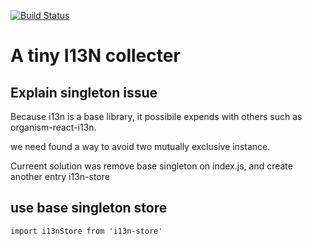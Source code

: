 [![Build Status](https://travis-ci.org/react-atomic/i13n.svg?branch=master)](https://travis-ci.org/react-atomic/i13n) 

A tiny I13N collecter
======

## Explain singleton issue
Because i13n is a base library, it possibile expends with others such as organism-react-i13n.

we need found a way to avoid two mutually exclusive instance.

Curreent solution was remove base singleton on index.js, and create another entry i13n-store 

## use base singleton store
```
import i13nStore from 'i13n-store'
```
